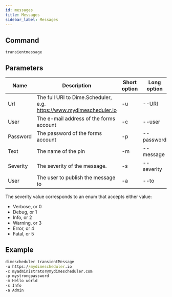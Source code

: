```yaml
---
id: messages
title: Messages
sidebar_label: Messages
---
```


## Command 

`transientmessage`

## Parameters

| Name | Description |Short option | Long option
| --- | --- | --- | --- |
| Url | The full URI to Dime.Scheduler, e.g. https://www.mydimescheduler.io |-u | --URI |
| User | The e-mail address of the forms account | -c | --user |
| Password | The password of the forms account | -p | --password 
| Text | The name of the pin | -m  |  --message
| Severity | The severity of the message.  | -s | --severity |
| User | The user to publish the message to | -a | --to |

The severity value corresponds to an enum that accepts either value:
- Verbose, or 0
- Debug, or 1
- Info, or 2
- Warning, or 3
- Error, or 4
- Fatal, or 5

## Example

```cmd
dimescheduler transientMessage
-u https://mydimescheduler.io
-c myadministrator@mydimescheduler.com
-p mystrongpassword
-m Hello world
-s Info
-a Admin
```